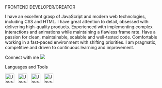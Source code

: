 FRONTEND DEVELOPER/CREATOR

I have an excellent grasp of JavaScript and modern web technologies, including CSS and HTML. I have great attention to detail, obsessed with delivering high-quality products. Experienced with implementing complex interactions and animations while maintaining a flawless frame rate. Have a passion for clean, maintainable, scalable and well-tested code. Comfortable working in a fast-paced environment with shifting priorities. I am pragmatic, competitive and driven to continuous learning and improvement.


Connect with me 
<img src="https://cdn.jsdelivr.net/gh/devicons/devicon/icons/linkedin/linkedin-original.svg" />
          

Languages and Tools

<img align="left" alt="Java" width="30px" style="padding-right:10px;" src="https://cdn.jsdelivr.net/gh/devicons/devicon/icons/html5/html5-original.svg"/>
<img align="left" alt="Java" width="30px" style="padding-right:10px;" src="https://cdn.jsdelivr.net/gh/devicons/devicon/icons/css3/css3-original.svg"/>
<img align="left" alt="Java" width="30px" style="padding-right:10px;" src="https://cdn.jsdelivr.net/gh/devicons/devicon/icons/javascript/javascript-original.svg"/>
<img align="left" alt="Java" width="30px" style="padding-right:10px;" src="https://cdn.jsdelivr.net/gh/devicons/devicon/icons/react/react-original.svg"/>



    
   
          
